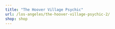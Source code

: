 ```yaml
---
title: "The Hoover Village Psychic"
url: /los-angeles/the-hoover-village-psychic-2/
shop: shop
---
```

